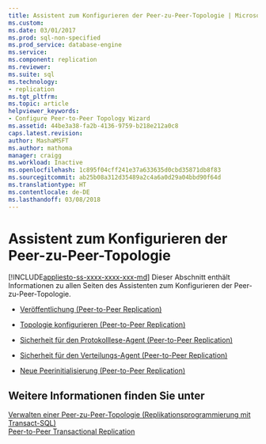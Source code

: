 ```yaml
---
title: Assistent zum Konfigurieren der Peer-zu-Peer-Topologie | Microsoft-Dokumentation
ms.custom: 
ms.date: 03/01/2017
ms.prod: sql-non-specified
ms.prod_service: database-engine
ms.service: 
ms.component: replication
ms.reviewer: 
ms.suite: sql
ms.technology:
- replication
ms.tgt_pltfrm: 
ms.topic: article
helpviewer_keywords:
- Configure Peer-to-Peer Topology Wizard
ms.assetid: 44be3a38-fa2b-4136-9759-b218e212a0c8
caps.latest.revision: 
author: MashaMSFT
ms.author: mathoma
manager: craigg
ms.workload: Inactive
ms.openlocfilehash: 1c895f04cff241e37a633635d0cbd35871db8f83
ms.sourcegitcommit: ab25b08a312d35489a2c4a6a0d29a04bbd90f64d
ms.translationtype: HT
ms.contentlocale: de-DE
ms.lasthandoff: 03/08/2018
---
```

# <a name="configure-peer-to-peer-topology-wizard"></a>Assistent zum Konfigurieren der Peer-zu-Peer-Topologie
[!INCLUDE[appliesto-ss-xxxx-xxxx-xxx-md](../../includes/appliesto-ss-xxxx-xxxx-xxx-md.md)]
  Dieser Abschnitt enthält Informationen zu allen Seiten des Assistenten zum Konfigurieren der Peer-zu-Peer-Topologie.  
  
-   [Veröffentlichung &#40;Peer-to-Peer Replication&#41;](../../relational-databases/replication/publication-peer-to-peer-replication.md)  
  
-   [Topologie konfigurieren &#40;Peer-to-Peer Replication&#41;](../../relational-databases/replication/configure-topology-peer-to-peer-replication.md)  
  
-   [Sicherheit für den Protokolllese-Agent &#40;Peer-to-Peer Replication&#41;](../../relational-databases/replication/log-reader-agent-security-peer-to-peer-replication.md)  
  
-   [Sicherheit für den Verteilungs-Agent &#40;Peer-to-Peer Replication&#41;](../../relational-databases/replication/distribution-agent-security-peer-to-peer-replication.md)  
  
-   [Neue Peerinitialisierung &#40;Peer-to-Peer Replication&#41;](../../relational-databases/replication/new-peer-initialization-peer-to-peer-replication.md)  
  
## <a name="see-also"></a>Weitere Informationen finden Sie unter  
 [Verwalten einer Peer-zu-Peer-Topologie &#40;Replikationsprogrammierung mit Transact-SQL&#41;](../../relational-databases/replication/administration/administer-a-peer-to-peer-topology-replication-transact-sql-programming.md)   
 [Peer-to-Peer Transactional Replication](../../relational-databases/replication/transactional/peer-to-peer-transactional-replication.md)  
  
  
